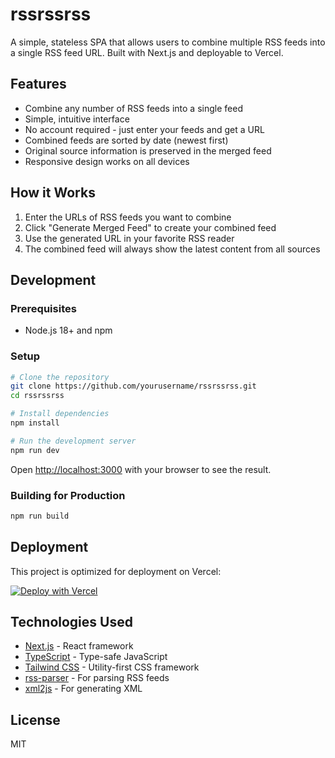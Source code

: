 # rssrssrss

A simple, stateless SPA that allows users to combine multiple RSS feeds into a single RSS feed URL. Built with Next.js and deployable to Vercel.

## Features

- Combine any number of RSS feeds into a single feed
- Simple, intuitive interface
- No account required - just enter your feeds and get a URL
- Combined feeds are sorted by date (newest first)
- Original source information is preserved in the merged feed
- Responsive design works on all devices

## How it Works

1. Enter the URLs of RSS feeds you want to combine
2. Click "Generate Merged Feed" to create your combined feed
3. Use the generated URL in your favorite RSS reader
4. The combined feed will always show the latest content from all sources

## Development

### Prerequisites

- Node.js 18+ and npm

### Setup

```bash
# Clone the repository
git clone https://github.com/yourusername/rssrssrss.git
cd rssrssrss

# Install dependencies
npm install

# Run the development server
npm run dev
```

Open [http://localhost:3000](http://localhost:3000) with your browser to see the result.

### Building for Production

```bash
npm run build
```

## Deployment

This project is optimized for deployment on Vercel:

[![Deploy with Vercel](https://vercel.com/button)](https://vercel.com/new/git/external?repository-url=https%3A%2F%2Fgithub.com%2Fyourusername%2Frssrssrss)

## Technologies Used

- [Next.js](https://nextjs.org/) - React framework
- [TypeScript](https://www.typescriptlang.org/) - Type-safe JavaScript
- [Tailwind CSS](https://tailwindcss.com/) - Utility-first CSS framework
- [rss-parser](https://github.com/rbren/rss-parser) - For parsing RSS feeds
- [xml2js](https://github.com/Leonidas-from-XIV/node-xml2js) - For generating XML

## License

MIT